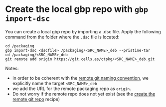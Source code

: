 # Create the local gbp repo with `gbp import-dsc`
 
You can create a local gbp repo by importing a .dsc file. Apply the following 
command from the folder where the `.dsc` file is located:

```
cd /packaging
gbp import-dsc <dscfile> /packaging/<SRC_NAME>_deb --pristine-tar
cd /packaging/<SRC_NAME>_deb
git remote add origin https://git.cells.es/ctpkg/<SRC_NAME>_deb.git
```

Notes: 
- in order to be coherent with the [remote git naming convention](Appendix_4.md), 
we explicitly name the target `<SRC_NAME>_deb`  
- we add the URL for the remote packaging repo as `origin`. 
- Do not worry if the remote repo does not yet exist (see the [create the 
remote git repo](recipe.Create_the_remote_git_repo.md) recipe)
